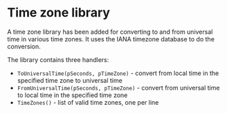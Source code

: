 # Time zone library
A time zone library has been added for converting to and from
universal time in various time zones. It uses the IANA timezone
database to do the conversion.

The library contains three handlers:
* `ToUniversalTime(pSeconds, pTimeZone)` - convert from local time in the specified time zone to universal time
* `FromUniversalTime(pSeconds, pTimeZone)` - convert from universal time to local time in the specified time zone 
* `TimeZones()` - list of valid time zones, one per line
